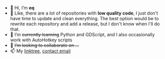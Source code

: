 - 👋 Hi, I’m **eq**
- 👀 Like, there are a lot of repositories with **low quality code**, I just don't have time to update and clean everything. The best option would be to rewrite each repository and add a release, but I don't know when I'll do that.
- 🌱 I’m ~~currently learning~~ Python and GDScript, and I also occasionally work with AutoHotkey scripts
- 💞️ ~~I’m looking to collaborate on ...~~
- 📫 My [linktree](https://linktr.ee/eqoffical), [contact email](mailto:redko.writeme@skiff.com)
